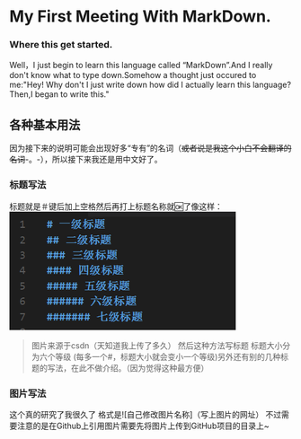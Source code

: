 # My First Meeting With MarkDown.
### Where this get started.
Well，I just begin to learn this language called “MarkDown”.And I really don't know what to type down.Somehow a thought just occured to me:"Hey! Why don't I just write down how did I actually learn this language?Then,I began to write this."
## 各种基本用法
 因为接下来的说明可能会出现好多“专有”的名词（~~或者说是我这个小白不会翻译的名词~~-。-），所以接下来我还是用中文好了。
### 标题写法
 标题就是＃键后加上空格然后再打上标题名称就🆗了像这样：
 ![bb](https://github.com/zhangzj39/homework/blob/master/%E6%96%B0%E5%BB%BA%E6%96%87%E4%BB%B6%E5%A4%B9/bb.png)
 > 图片来源于csdn（天知道我上传了多久）
然后这种方法写标题 标题大小分为六个等级 (每多一个#，标题大小就会变小一个等级)另外还有别的几种标题的写法，在此不做介绍。（因为觉得这种最方便）
### 图片写法
这个真的研究了我很久了 格式是![自己修改图片名称]（写上图片的网址） 不过需要注意的是在Github上引用图片需要先将图片上传到GitHub项目的目录上~
